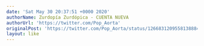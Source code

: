 ```yaml
---
date: 'Sat May 30 20:37:51 +0000 2020'
authorName: Zurdopía Zurdópica - CUENTA NUEVA
authorUrl: 'https://twitter.com/Pop_Aorta'
originalPost: 'https://twitter.com/Pop_Aorta/status/1266831209558138884'
layout: like
---
```

